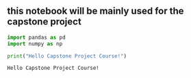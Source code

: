 
## this notebook will be mainly used for the capstone project


```python
import pandas as pd
import numpy as np
```


```python
print("Hello Capstone Project Course!")
```

    Hello Capstone Project Course!

